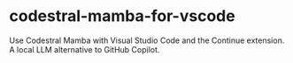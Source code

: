 # codestral-mamba-for-vscode
 Use Codestral Mamba with Visual Studio Code and the Continue extension. A local LLM alternative to GitHub Copilot.
